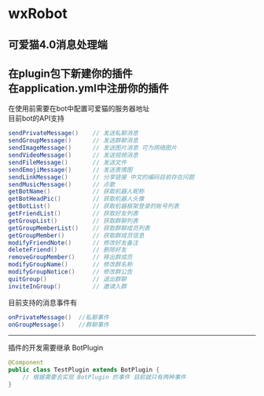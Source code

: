 # wxRobot<br>

可爱猫4.0消息处理端
----
在plugin包下新建你的插件<br>
在application.yml中注册你的插件<br>
----
在使用前需要在bot中配置可爱猫的服务器地址<br>
目前bot的API支持<br>
```java
sendPrivateMessage()    // 发送私聊消息
sendGroupMessage()      // 发送群聊消息
sendImageMessage()      // 发送图片消息 可为网络图片
sendVideoMessage()      // 发送视频消息
sendFileMessage()       // 发送文件
sendEmojiMessage()      // 发送表情图
sendLinkMessage()       // 分享链接 中文的编码目前存在问题
sendMusicMessage()      // 点歌
getBotName()            // 获取机器人昵称
getBotHeadPic()         // 获取机器人头像
getBotList()            // 获取机器框架登录的账号列表
getFriendList()         // 获取好友列表
getGroupList()          // 获取群聊列表
getGroupMemberList()    // 获取群聊成员列表
getGroupMember()        // 获取群成员信息
modifyFriendNote()      // 修改好友备注
deleteFriend()          // 删除好友
removeGroupMember()     // 移出群成员
modifyGroupName()       // 修改群名称
modifyGroupNotice()     // 修改群公告
quitGroup()             // 退出群聊
inviteInGroup()         // 邀请入群
```
目前支持的消息事件有
```java
onPrivateMessage()  //私聊事件
onGroupMessage()    //群聊事件
```
----
插件的开发需要继承 BotPlugin
```java
@Component
public class TestPlugin extends BotPlugin {
    // 根据需要去实现 BotPlugin 的事件 目前就只有两种事件
}
```
